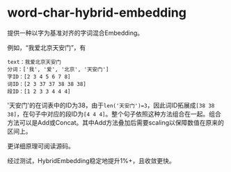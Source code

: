 # word-char-hybrid-embedding


提供一种以字为基准对齐的字词混合Embedding。


例如，“我爱北京天安门”，有

```text
text：我爱北京天安门
分词：['我', '爱', '北京', '天安门']
字ID：[2 3 4 5 6 7 8]
词ID：[2 3 37 37 38 38 38]
段ID：[1 2 3 3 4 4 4]
```

'天安门'的在词表中的ID为38，由于`len('天安门')=3`，因此词ID拓展成`[38 38 38]`，在句子中对应的段ID为`[4 4 4]`。整个句子依照这种方法组合在一起。组合方法可以是Add或Concat。其中Add方法叠加后需要scaling以保障数值在原来的区间上。

更详细原理可阅读源码。

经过测试，HybridEmbedding稳定地提升1%+，且收敛更快。
